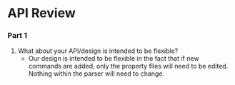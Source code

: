 # API Review

### Part 1
1.  What about your API/design is intended to be flexible?
    * Our design is intended to be flexible in the fact that if new commands are added, only the property files will need to be edited. Nothing within the parser will need to change. 